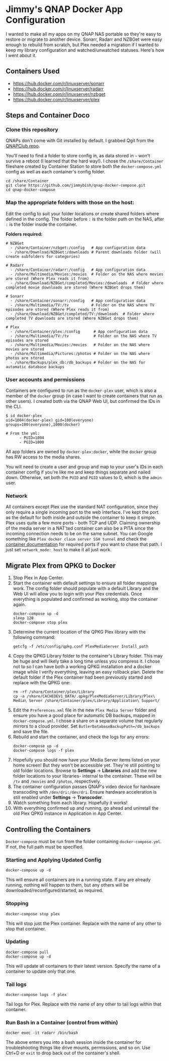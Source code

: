 # Jimmy's QNAP Docker App Configuration
I wanted to make all my apps on my QNAP NAS portable so they're easy to restore or migrate to another device. Sonarr, Radarr and NZBGet were easy enough to rebuild from scratch, but Plex needed a migration if I wanted to keep my library configuration and watched/unwatched statuses. Here's how I went about it.

## Containers Used
* https://hub.docker.com/r/linuxserver/sonarr
* https://hub.docker.com/r/linuxserver/radarr
* https://hub.docker.com/r/linuxserver/nzbget
* https://hub.docker.com/r/linuxserver/plex

## Steps and Container Doco
### Clone this repository
QNAPs don't come with Git installed by default. I grabbed Qgit from the [QNAPClub repo](https://www.qnapclub.eu/en).

You'll need to find a folder to store config in, as data stored in `~` won't survive a reboot (I learned that the hard way!). I chose the `/share/Container` fileshare created by Container Station to store both the `docker-compose.yml` config as well as each container's config folder.
```
cd /share/Container
git clone https://github.com/jimmybish/qnap-docker-compose.git
cd qnap-docker-compose
```

### Map the appropriate folders with those on the host:
Edit the config to suit your folder locations or create shared folders where defined in the config. The folder before `:` is the folder path on the NAS, after `:` is the folder inside the container.

**Folders required:**

```
# NZBGet
  - /share/Container/nzbget:/config   # App configuration data
  - /share/Download/NZBGet:/downloads # Parent downloads folder (will create subfolders for categories)

# Radarr
  - /share/Container/radarr:/config   # App configuration data
  - /share/Multimedia/Movies:/movies  # Folder on the NAS where movies are stored (Where Plex reads it from)
  - /share/Download/NZBGet/completed/Movies:/downloads  # Folder where completed movie downloads are stored (Where NZBGet drops them)

# Sonarr
  - /share/Container/sonarr:/config   # App configuration data
  - /share/Multimedia/TV:/tv          # Folder on the NAS where TV episodes are stored (Where Plex reads it from)
  - /share/Download/NZBGet/completed/TV:/downloads  # Folder where completed TV downloads are stored (Where NZBGet drops them)

# Plex
  - /share/Container/plex:/config      # App configuration data
  - /share/Multimedia/TV:/tv           # Folder on the NAS where TV episodes are stored
  - /share/Multimedia/Movies:/movies   # Folder on the NAS where movies are stored
  - /share/Multimedia/Pictures:/photos # Folder on the NAS where photos are stored
  - /share/Backups/plex_db:/db_backups # Folder on the NAS for automatic database backups
```

### User accounts and permissions
Containers are configured to run as the `docker-plex` user, which is also a member of the `docker` group (in case I want to create containers that run as other users). I created both via the QNAP Web UI, but confirmed the IDs in the CLI.
```
$ id docker-plex
uid=1004(docker-plex) gid=100(everyone) groups=100(everyone),1000(docker)

# From the yml:
      - PUID=1004
      - PGID=1000
```
All app folders are owned by `docker-plex:docker`, while the `docker` group has RW access to the media shares.

You will need to create a user and group and map to your user's IDs in each container config if you're like me and keep things separate and nailed down. Otherwise, set both the `PUID` and `PGID` values to 0, which is the `admin` user.

### Network
All containers except Plex use the standard NAT configuration, since they only require a single incoming port to the web interface. I've kept the port as the default for both inside and outside the container to keep it simple.
Plex uses quite a few more ports - both TCP and UDP. Claiming ownership of the media server in a NAT'ted container can also be a PITA since the incoming connection needs to be on the same subnet. You can Google something like `Plex docker claim server SSH tunnel` and check the [container documentation](https://hub.docker.com/r/linuxserver/plex) for required ports if you want to chase that path. I just set `network_mode: host` to make it all just work.

## Migrate Plex from QPKG to Docker

1. Stop Plex in App Center.
1. Start the container with default settings to ensure all folder mappings work. The config folder should populate with a default Library and the Web UI will allow you to login with your Plex credentials. Once everything is populated and confirmed as working, stop the container again.
    ```
    docker-compose up -d
    sleep 120
    docker-compose stop plex
    ```
1. Determine the current location of the QPKG Plex library with the following command:
    ```
    getcfg -f /etc/config/qpkg.conf PlexMediaServer Install_path
    ```
1. Copy the QPKG Library folder to the container's Library folder. This may be huge and will likely take a long time unless you compress it. I chose not to so I can have both a working QPKG installation and a docker image while I verify everything, leaving an easy rollback plan. Delete the default folder if the Plex container had been previously started and replace with the QPKG one:
    ```
    rm -rf /share/Container/plex/Library
    cp -a /share/CACHEDEV1_DATA/.qpkg/PlexMediaServer/Library/Plex\ Media\ Server /share/Container/plex/Library/Application\ Support/
    ```
1. Edit the `Preferences.xml` file in the new `Plex Media Server` folder and ensure you have a good place for automatic DB backups, mapped in `docker-compose.yml`. I chose a share on a separate volume that regularly mirrors to a cloud provider. Set `ButlerDatabaseBackupPath=/db_backups` and save the file.
1. Rebuild and start the container, and check the logs for any errors:
    ```
    docker-compose up -d
    docker-compose logs -f plex
    ```
1. Hopefully you should now have your Media Server items listed on your home screen! But they won't be accessible yet. They're still pointing to old folder locations.
    Browse to **Settings** -> **Libraries** and add the new folder locations to your libraries- internal to the container. These will be `/tv` and `/movies` and `/photos`, respectively.
1. The container configuration passes QNAP's video device for hardware transcoding with `/dev/dri:/dev/dri`. Ensure hardware acceleration is still enabled under **Settings** -> **Transcoder**.
1. Watch something from each library. Hopefully it works!
1. With everything confirmed up and running, go ahead and uninstall the old Plex QPKG instance in Application in App Center.

## Controlling the Containers
`Docker-compose` must be run from the folder containing `docker-compose.yml`. If not, the full path must be specified.

### Starting and Applying Updated Config
```
docker-compose up -d
```
This will ensure all containers are in a running state. If any are already running, nothing will happen to them, but any others will be downloaded/reconfigured/started, as required. 

### Stopping
```
docker-compose stop plex
```
This will stop just the Plex container. Replace with the name of any other to stop that container.

### Updating
```
docker-compose pull
docker-compose up -d
```
This will update all containers to their latest version. Specify the name of a container to update only that one.

### Tail logs
```
docker-compose logs -f plex
```
Tail logs for Plex. Replace with the name of any other to tail logs within that container.

### Run Bash in a Container (control from within)
```
docker exec -it radarr /bin/bash
```
The above enters you into a bash session inside the container for troubleshooting things like drive mounts, permissions, and so on. Use Ctrl+D or `exit` to drop back out of the container's shell.
